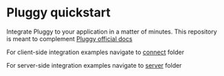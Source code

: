 # Pluggy quickstart
Integrate Pluggy to your application in a matter of minutes. This repository is meant to complement [Pluggy official docs](https://docs.pluggy.ai)

For client-side integration examples navigate to [connect](connect) folder

For server-side integration examples navigate to [server](server) folder
